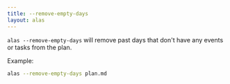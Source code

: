 ```yaml
---
title: --remove-empty-days
layout: alas
---
```


`alas --remove-empty-days` will remove past days that don't have any events or
tasks from the plan.

Example:

```bash
alas --remove-empty-days plan.md
```
